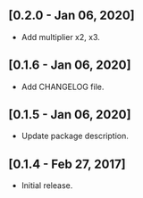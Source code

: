 ## [0.2.0 - Jan 06, 2020]

- Add multiplier x2, x3.

## [0.1.6 - Jan 06, 2020]

- Add CHANGELOG file.

## [0.1.5 - Jan 06, 2020]

- Update package description.

## [0.1.4 - Feb 27, 2017]

- Initial release.